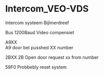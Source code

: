 # Intercom_VEO-VDS
Intercom systeem Bijlmerdreef 

Bus 1200Baud
Video compensiet


A9XX  
A9 door bel pusshed 
XX number

2BXX
2B Open door request
xx from number

59F0
Probbebly reset system
